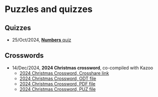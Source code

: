 # Puzzles and quizzes

## Quizzes
* 25/Oct/2024, [**Numbers** quiz](https://github.com/jw-allen/puzzles-and-quizzes/blob/ac13bdf3492eff3927d1f720f6a0e911b2753c29/241025-numbers-questions.md)

## Crosswords
* 14/Dec/2024, **2024 Christmas crossword**, co-compiled with Kazoo
  * <a title="2024 Christmas Crossword, Crosshare link" href="https://crosshare.org/crosswords/Z2g4BDeTZUvVL8kOhRxx/2024-christmas-crossword">2024 Christmas Crossword, Crosshare link</a>
  * <a title="2024 Christmas Crossword, ODT file" href="https://github.com/jw-allen/puzzles-and-quizzes/blob/7d84345ccb75ffec50064d1a56e6c9d19577087a/241214-christmas-crossword.odt">2024 Christmas Crossword, ODT file</a>
  * <a title="2024 Christmas Crossword, PDF file" href="https://github.com/jw-allen/puzzles-and-quizzes/blob/7d84345ccb75ffec50064d1a56e6c9d19577087a/241214-christmas-crossword.pdf">2024 Christmas Crossword, PDF file</a>
  * <a title="2024 Christmas Crossword, PUZ file" href="https://github.com/jw-allen/puzzles-and-quizzes/blob/541b06f8c6957b8c4ccd5883503f096d1136e2a2/241214-christmas-crossword.puz">2024 Christmas Crossword, PUZ file</a>
